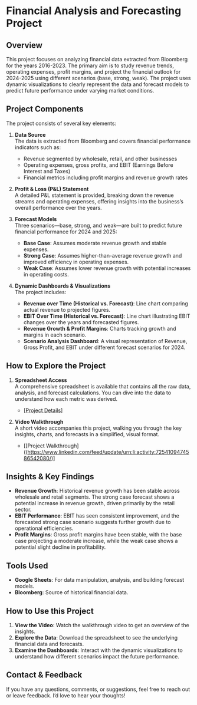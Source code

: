 # Financial Analysis and Forecasting Project

## Overview
This project focuses on analyzing financial data extracted from Bloomberg for the years 2016-2023. The primary aim is to study revenue trends, operating expenses, profit margins, and project the financial outlook for 2024-2025 using different scenarios (base, strong, weak). The project uses dynamic visualizations to clearly represent the data and forecast models to predict future performance under varying market conditions.

## Project Components
The project consists of several key elements:

1. **Data Source**  
   The data is extracted from Bloomberg and covers financial performance indicators such as:
   - Revenue segmented by wholesale, retail, and other businesses
   - Operating expenses, gross profits, and EBIT (Earnings Before Interest and Taxes)
   - Financial metrics including profit margins and revenue growth rates

2. **Profit & Loss (P&L) Statement**  
   A detailed P&L statement is provided, breaking down the revenue streams and operating expenses, offering insights into the business’s overall performance over the years.

3. **Forecast Models**  
   Three scenarios—base, strong, and weak—are built to predict future financial performance for 2024 and 2025:
   - **Base Case**: Assumes moderate revenue growth and stable expenses.
   - **Strong Case**: Assumes higher-than-average revenue growth and improved efficiency in operating expenses.
   - **Weak Case**: Assumes lower revenue growth with potential increases in operating costs.

4. **Dynamic Dashboards & Visualizations**  
   The project includes:
   - **Revenue over Time (Historical vs. Forecast)**: Line chart comparing actual revenue to projected figures.
   - **EBIT Over Time (Historical vs. Forecast)**: Line chart illustrating EBIT changes over the years and forecasted figures.
   - **Revenue Growth & Profit Margins**: Charts tracking growth and margins in each scenario.
   - **Scenario Analysis Dashboard**: A visual representation of Revenue, Gross Profit, and EBIT under different forecast scenarios for 2024.

## How to Explore the Project

1. **Spreadsheet Access**  
   A comprehensive spreadsheet is available that contains all the raw data, analysis, and forecast calculations. You can dive into the data to understand how each metric was derived.

   - [[Project Details](https://docs.google.com/spreadsheets/d/1BiD8oHuSKxSh-g2shcsBQtCunnF_q8RNGCYodlP9o6k/edit?usp=sharing)]

2. **Video Walkthrough**  
   A short video accompanies this project, walking you through the key insights, charts, and forecasts in a simplified, visual format.
   - [[Project Walkthrough]((https://www.linkedin.com/feed/update/urn:li:activity:7254109474586542080/)]


## Insights & Key Findings

- **Revenue Growth**: Historical revenue growth has been stable across wholesale and retail segments. The strong case forecast shows a potential increase in revenue growth, driven primarily by the retail sector.
- **EBIT Performance**: EBIT has seen consistent improvement, and the forecasted strong case scenario suggests further growth due to operational efficiencies.
- **Profit Margins**: Gross profit margins have been stable, with the base case projecting a moderate increase, while the weak case shows a potential slight decline in profitability.

## Tools Used
- **Google Sheets**: For data manipulation, analysis, and building forecast models.
- **Bloomberg**: Source of historical financial data.

## How to Use this Project
1. **View the Video**: Watch the walkthrough video to get an overview of the insights.
2. **Explore the Data**: Download the spreadsheet to see the underlying financial data and forecasts.
3. **Examine the Dashboards**: Interact with the dynamic visualizations to understand how different scenarios impact the future performance.

## Contact & Feedback
If you have any questions, comments, or suggestions, feel free to reach out or leave feedback. I’d love to hear your thoughts!
